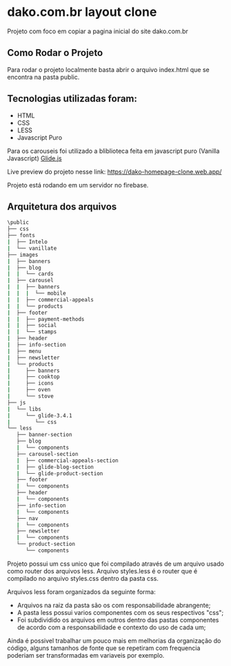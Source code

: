 # dako.com.br layout clone
Projeto com foco em copiar a pagina inicial do site dako.com.br

## Como Rodar o Projeto
Para rodar o projeto localmente basta abrir o arquivo index.html que se encontra na pasta public.

## Tecnologias utilizadas foram:
* HTML
* CSS
* LESS
* Javascript Puro

Para os carouseis foi utilizado a bliblioteca feita em javascript puro (Vanilla Javascript) [Glide.js](https://glidejs.com/)

Live preview do projeto nesse link: https://dako-homepage-clone.web.app/

Projeto está rodando em um servidor no firebase.

## Arquitetura dos arquivos
```bash
\public
├── css
├── fonts
|  ├── Intelo
|  └── vanillate
├── images
|  ├── banners
|  ├── blog
|  |  └── cards
|  ├── carousel
|  |  ├── banners
|  |  |  └── mobile
|  |  ├── commercial-appeals
|  |  └── products
|  ├── footer
|  |  ├── payment-methods
|  |  ├── social
|  |  └── stamps
|  ├── header
|  ├── info-section
|  ├── menu
|  ├── newsletter
|  └── products
|     ├── banners
|     ├── cooktop
|     ├── icons
|     ├── oven
|     └── stove
├── js
|  └── libs
|     └── glide-3.4.1
|        └── css
└── less
   ├── banner-section
   ├── blog
   |  └── components
   ├── carousel-section
   |  ├── commercial-appeals-section
   |  ├── glide-blog-section
   |  └── glide-product-section
   ├── footer
   |  └── components
   ├── header
   |  └── components
   ├── info-section
   |  └── components
   ├── nav
   |  └── components
   ├── newsletter
   |  └── components
   └── product-section
      └── components
```

Projeto possui um css unico que foi compilado através de um arquivo usado como router dos arquivos less. Arquivo styles.less é o router que é compilado no arquivo styles.css dentro da pasta css.

Arquivos less foram organizados da seguinte forma:
* Arquivos na raiz da pasta são os com responsabilidade abrangente;
* A pasta less possui varios componentes com os seus respectivos "css";
* Foi subdividido os arquivos em outros dentro das pastas componentes de acordo com a responsabilidade e contexto do uso de cada um;

Ainda é possivel trabalhar um pouco mais em melhorias da organização do código, alguns tamanhos de fonte que se repetiram com frequencia poderiam ser transformadas em variaveis por exemplo.

